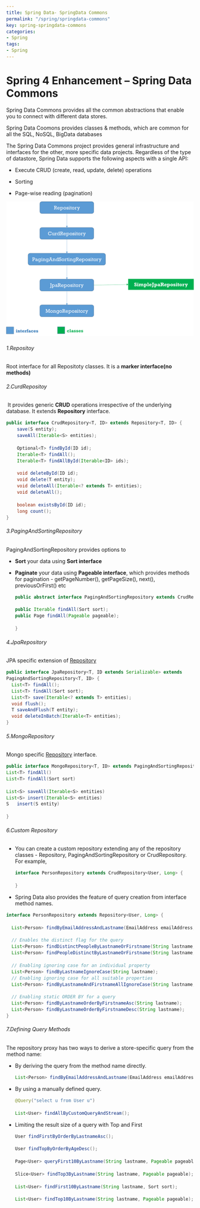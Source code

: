 ```yaml
---
title: Spring Data- SpringData Commons
permalink: "/spring/springdata-commons"
key: spring-springdata-commons
categories:
- Spring
tags:
- Spring
---
```


Spring 4 Enhancement – Spring Data Commons 
=============================================

Spring Data Commons provides all the common abstractions that enable you to
connect with different data stores.

Spring Data Coomons provides classes & methods, which are common for all the
SQL, NoSQL, BigData databases

The Spring Data Commons project provides general infrastructure and interfaces
for the other, more specific data projects. Regardless of the type of datastore,
Spring Data supports the following aspects with a single API:

-   Execute CRUD (create, read, update, delete) operations

-   Sorting

-   Page-wise reading (pagination)

![](media/a4aa0e1d81342bcdf819fcf30a0b6c71.png)

###### 1.Repositoy
Root interface for all Repositoty classes. It is a **marker interface(no
methods)**

###### 2.CurdRepositoy
 It provides generic **CRUD** operations irrespective of the underlying
database. It extends **Repository** interface.
```java
public interface CrudRepository<T, ID> extends Repository<T, ID> {
	save(S entity);
	saveAll(Iterable<S> entities);

	Optional<T> findById(ID id);
	Iterable<T> findAll();
	Iterable<T> findAllById(Iterable<ID> ids);
	
	void deleteById(ID id);
	void delete(T entity);
	void deleteAll(Iterable<? extends T> entities);
	void deleteAll();
	
	boolean existsById(ID id);
	long count(); 
}
```

###### 3.PagingAndSortingRepository
PagingAndSortingRepository provides options to

-   **Sort** your data using **Sort interface**

-   **Paginate** your data using **Pageable interface**, which provides methods
    for pagination - getPageNumber(), getPageSize(), next(), previousOrFirst()
    etc
    ```java
    public abstract interface PagingAndSortingRepository extends CrudRepository {
    
    public Iterable findAll(Sort sort);
    public Page findAll(Pageable pageable);
    
    }
    ```


###### 4.JpaRepository

JPA specific extension
of [Repository](https://docs.spring.io/spring-data/commons/docs/current/api/org/springframework/data/repository/Repository.html?is-external=true)
```java
public interface JpaRepository<T, ID extends Serializable> extends
PagingAndSortingRepository<T, ID> {
  List<T> findAll();
  List<T> findAll(Sort sort);
  List<T> save(Iterable<? extends T> entities);
  void flush();
  T saveAndFlush(T entity);
  void deleteInBatch(Iterable<T> entities);
}
```

###### 5.MongoRepository

Mongo
specific [Repository](https://docs.spring.io/spring-data/commons/docs/current/api/org/springframework/data/repository/Repository.html?is-external=true) interface.

```java
public interface MongoRepository<T, ID> extends PagingAndSortingRepository {
List<T>	findAll()
List<T>	findAll(Sort sort)

List<S>	saveAll(Iterable<S> entities)
List<S>	insert(Iterable<S> entities)
S	insert(S entity)

}
```

###### 6.Custom Repository

-   You can create a custom repository extending any of the repository classes -
    Repository, PagingAndSortingRepository or CrudRepository. For example,
    ```java
    interface PersonRepository extends CrudRepository<User, Long> { 
    	
    }
    ```


-   Spring Data also provides the feature of query creation from interface
    method names.
```java
interface PersonRepository extends Repository<User, Long> {

  List<Person> findByEmailAddressAndLastname(EmailAddress emailAddress, String lastname);

  // Enables the distinct flag for the query
  List<Person> findDistinctPeopleByLastnameOrFirstname(String lastname, String firstname);
  List<Person> findPeopleDistinctByLastnameOrFirstname(String lastname, String firstname);

  // Enabling ignoring case for an individual property
  List<Person> findByLastnameIgnoreCase(String lastname);
  // Enabling ignoring case for all suitable properties
  List<Person> findByLastnameAndFirstnameAllIgnoreCase(String lastname, String firstname);

  // Enabling static ORDER BY for a query
  List<Person> findByLastnameOrderByFirstnameAsc(String lastname);
  List<Person> findByLastnameOrderByFirstnameDesc(String lastname);
}
```

###### 7.Defining Query Methods

The repository proxy has two ways to derive a store-specific query from the
method name:

-   By deriving the query from the method name directly.
    ```java
    List<Person> findByEmailAddressAndLastname(EmailAddress emailAddress, String lastname);
    ```


-   By using a manually defined query.
    ```java
    @Query("select u from User u")
    
    List<User> findAllByCustomQueryAndStream();
    ```


-   Limiting the result size of a query with Top and First
    ```java
    User findFirstByOrderByLastnameAsc();
    
    User findTopByOrderByAgeDesc();
    
    Page<User> queryFirst10ByLastname(String lastname, Pageable pageable);
    
    Slice<User> findTop3ByLastname(String lastname, Pageable pageable);
    
    List<User> findFirst10ByLastname(String lastname, Sort sort);
    
    List<User> findTop10ByLastname(String lastname, Pageable pageable);
    ```
